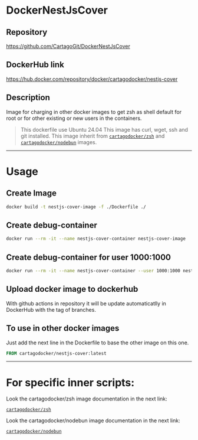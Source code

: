 # DockerNestJsCover

## Repository

https://github.com/CartagoGit/DockerNestJsCover

## DockerHub link

https://hub.docker.com/repository/docker/cartagodocker/nestjs-cover

## Description

Image for charging in other docker images to get zsh as shell default for root or for other existing or new users in the containers.

> This dockerfile use Ubuntu 24.04
> This image has curl, wget, ssh and git installed.
> This image inherit from [`cartagodocker/zsh`](https://hub.docker.com/repository/docker/cartagodocker/zsh/general) and [`cartagodocker/nodebun`](https://hub.docker.com/repository/docker/cartagodocker/nodebun/general) images.

---

# Usage

## Create Image

```bash
docker build -t nestjs-cover-image -f ./Dockerfile ./
```

## Create debug-container

```bash
docker run --rm -it --name nestjs-cover-container nestjs-cover-image
```

## Create debug-container for user 1000:1000

```bash
docker run --rm -it --name nestjs-cover-container --user 1000:1000 nestjs-cover-image
```

## Upload docker image to dockerhub

With github actions in repository it will be update automaticatlly in DockerHub with the tag of branches.

## To use in other docker images

Just add the next line in the Dockerfile to base the other image on this one.

```Dockerfile
FROM cartagodocker/nestjs-cover:latest
```

---

# For specific inner scripts:

Look the cartagodocker/zsh image documentation in the next link:

[`cartagodocker/zsh`](https://hub.docker.com/repository/docker/cartagodocker/zsh/general)

Look the cartagodocker/nodebun image documentation in the next link:

[`cartagodocker/nodebun`](https://hub.docker.com/repository/docker/cartagodocker/nodebun/general)

